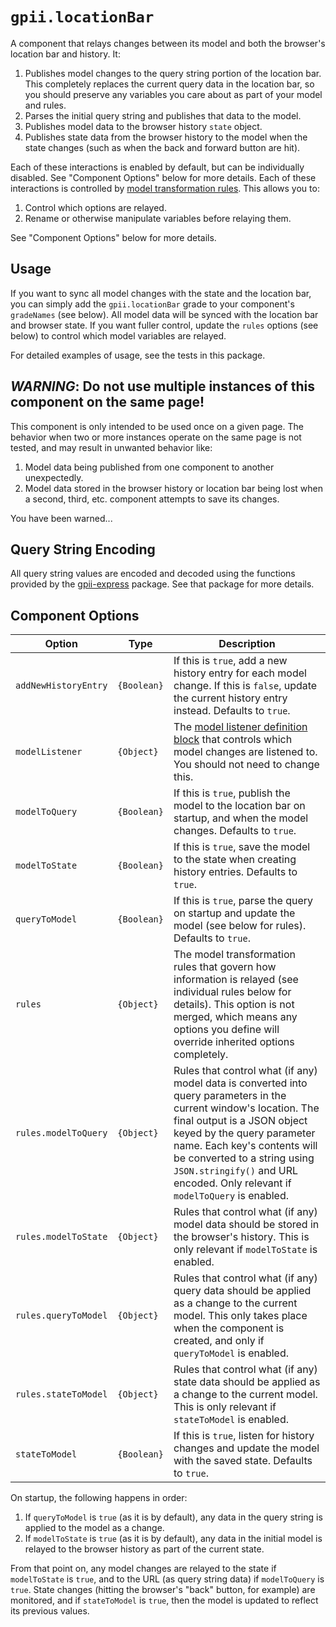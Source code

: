 # `gpii.locationBar`

A component that relays changes between its model and both the browser's location bar and history.  It:

1. Publishes model changes to the query string portion of the location bar.   This completely replaces the current query data in the location bar, so you should preserve any variables you care about as part of your model and rules.
2. Parses the initial query string and publishes that data to the model.
3. Publishes model data to the browser history `state` object.
4. Publishes state data from the browser history to the model when the state changes (such as when the back and forward button are hit).

Each of these interactions is enabled by default, but can be individually disabled. See "Component Options" below for
more details.  Each of these interactions is controlled by [model transformation rules](http://docs.fluidproject.org/infusion/development/ModelTransformationAPI.html#fluid-model-transformwithrules-source-rules-options-).
This allows you to:

1. Control which options are relayed.
2. Rename or otherwise manipulate variables before relaying them.

See "Component Options" below for more details.

## Usage

If you want to sync all model changes with the state and the location bar, you can simply add the
`gpii.locationBar` grade to your component's `gradeNames` (see below).  All model data will be synced with the
location bar and browser state.  If you want fuller control, update the `rules` options (see below) to control which
model variables are relayed.

For detailed examples of usage, see the tests in this package.

## *WARNING*: Do not use multiple instances of this component on the same page!

This component is only intended to be used once on a given page.  The behavior when two or more instances operate on
the same page is not tested, and may result in unwanted behavior like:

1. Model data being published from one component to another unexpectedly.
2. Model data stored in the browser history or location bar being lost when a second, third, etc. component attempts to save its changes.

You have been warned...

## Query String Encoding

All query string values are encoded and decoded using the functions provided by the [gpii-express](http://github.com/GPII/gpii-express/)
package.   See that package for more details.

## Component Options

| Option               | Type        | Description |
| -------------------- | ----------- | ----------- |
| `addNewHistoryEntry` | `{Boolean}` | If this is `true`, add a new history entry for each model change.  If this is `false`, update the current history entry instead.  Defaults to `true`. |
| `modelListener`      | `{Object}`  | The [model listener definition block](http://docs.fluidproject.org/infusion/development/ChangeApplierAPI.html#model-listener-declaration) that controls which model changes are listened to. You should not need to change this. |
| `modelToQuery`       | `{Boolean}` | If this is `true`, publish the model to the location bar on startup, and when the model changes.  Defaults to `true`. |
| `modelToState`       | `{Boolean}` | If this is `true`, save the model to the state when creating history entries.  Defaults to `true`. |
| `queryToModel`       | `{Boolean}` | If this is `true`, parse the query on startup and update the model (see below for rules).  Defaults to `true`. |
| `rules`              | `{Object}`  | The model transformation rules that govern how information is relayed (see individual rules below for details). This option is not merged, which means any options you define will override inherited options completely. |
| `rules.modelToQuery` | `{Object}`  | Rules that control what (if any) model data is converted into query parameters in the current window's location.  The final output is a JSON object keyed by the query parameter name.  Each key's contents will be converted to a string using `JSON.stringify()` and URL encoded. Only relevant if `modelToQuery` is enabled. |
| `rules.modelToState` | `{Object}`  | Rules that control what (if any) model data should be stored in the browser's history.  This is only relevant if `modelToState` is enabled. |
| `rules.queryToModel` | `{Object}`  | Rules that control what (if any) query data should be applied as a change to the current model.  This only takes place when the component is created, and only if `queryToModel` is enabled. |
| `rules.stateToModel` | `{Object}`  | Rules that control what (if any) state data should be applied as a change to the current model. This is only relevant if `stateToModel` is enabled. |
| `stateToModel`       | `{Boolean}` | If this is `true`, listen for history changes and update the model with the saved state.  Defaults to `true`. |

On startup, the following happens in order:

1. If `queryToModel` is `true` (as it is by default), any data in the query string is applied to the model as a change.
2. If `modelToState` is `true` (as it is by default), any data in the initial model is relayed to the browser history as part of the current state.

From that point on, any model changes are relayed to the state if `modelToState` is `true`, and to the URL (as query
string data) if `modelToQuery` is `true`.  State changes (hitting the browser's "back" button, for example) are monitored,
and if `stateToModel` is `true`, then the model is updated to reflect its previous values.